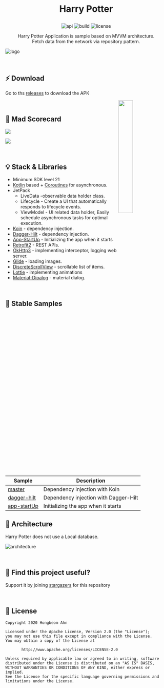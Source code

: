 # <p align="center">Harry Potter</p>

<p align="center">
<img alt="api" src="https://img.shields.io/badge/API-21%2B-green?logo=android"/>
<img alt="build" src="https://img.shields.io/github/workflow/status/hongbeomi/HarryPotter/Android%20CI/master"/>
<img alt="license" src="https://img.shields.io/github/license/hongbeomi/FindTaek?color=blue&logo=apache"/>
</p>

<p align="center">Harry Potter Application is sample based on MVVM architecture.</br>
Fetch data from the network via repository pattern.</p>

![logo](https://github.com/hongbeomi/HarryPotter/blob/master/preview/logo.png)

<br>

## ⚡️ Download

Go to ths [releases](https://github.com/hongbeomi/HarryPotter/releases/tag/v1.0.0) to download the APK

<img src="https://github.com/hongbeomi/HarryPotter/blob/master/preview/demo.gif" align="right" width="30%"></img>

<br>

## 🚀 Mad Scorecard

<img src="https://github.com/hongbeomi/HarryPotter/blob/master/mad_scorecard/summary.png"></img>

<img src="https://github.com/hongbeomi/HarryPotter/blob/master/mad_scorecard/kotlin.png"></img>

<br>

## 💡 Stack & Libraries

- Minimum SDK level 21
- [Kotlin](https://kotlinlang.org/) based + [Coroutines](https://github.com/Kotlin/kotlinx.coroutines) for asynchronous.
- JetPack
  - LiveData -observable data holder class.
  - Lifecycle - Create a UI that automatically responds to lifecycle events.
  - ViewModel - UI related data holder, Easily schedule asynchronous tasks for optimal execution.
- [Koin](https://github.com/InsertKoinIO/koin) - dependency injection.
- [Dagger-Hilt](https://dagger.dev/hilt/) - dependency injection.
- [App-StartUp](https://developer.android.com/topic/libraries/app-startup) - Initializing the app when it starts
- [Retrofit2](https://github.com/square/retrofit) - REST APIs.
- [OkHttp3](https://github.com/square/okhttp) - implementing interceptor, logging web server.
- [Glide](https://github.com/bumptech/glide) - loading images.
- [DiscreteScrollView](https://github.com/yarolegovich/DiscreteScrollView) - scrollable list of items.
- [Lottie](https://github.com/airbnb/lottie-android) - implementing animations
- [Material-Dioalog](https://github.com/afollestad/material-dialogs) - material dialog.

<br>

## 🍴 Stable Samples 

| Sample                                                       | Description                           |
| ------------------------------------------------------------ | ------------------------------------- |
| [master](https://github.com/hongbeomi/HarryPotter/tree/master) | Dependency injection with Koin        |
| [dagger-hilt](https://github.com/hongbeomi/HarryPotter/tree/dagger-hilt) | Dependency injection with Dagger-Hilt |
| [app-startUp](https://github.com/hongbeomi/HarryPotter/tree/app-startup) | Initializing the app when it starts   |



## 💎 Architecture

Harry Potter does not use a Local database.

![architecture](https://github.com/hongbeomi/HarryPotter/blob/master/preview/mvvm.png)

<br>

## 🌟 Find this project useful?

Support it by joining [stargazers](https://github.com/hongbeomi/HarryPotter/stargazers) for this repository

<br>

## 📝 License

```
Copyright 2020 Hongbeom Ahn

Licensed under the Apache License, Version 2.0 (the "License");
you may not use this file except in compliance with the License.
You may obtain a copy of the License at

       http://www.apache.org/licenses/LICENSE-2.0

Unless required by applicable law or agreed to in writing, software
distributed under the License is distributed on an "AS IS" BASIS,
WITHOUT WARRANTIES OR CONDITIONS OF ANY KIND, either express or implied.
See the License for the specific language governing permissions and
limitations under the License. 
```